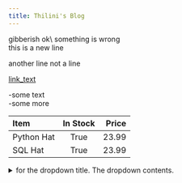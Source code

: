 ```yaml
---
title: Thilini's Blog
---
```

gibberish
ok\ something is wrong\
this is a new line

another line
not a line

[link_text](https:/dhb.com)

-some text\
-some more 

| Item              | In Stock | Price |
| :---------------- | :------: | ----: |
| Python Hat        |   True   | 23.99 |
| SQL Hat           |   True   | 23.99 |

<details> for the dropdown wrapper.
<summary> for the dropdown title.
The dropdown contents.

